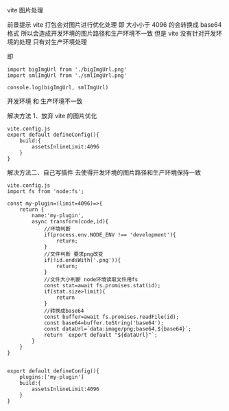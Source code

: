 vite 图片处理

前景提示
vite 打包会对图片进行优化处理 即 大小小于 4096 的会转换成 base64 格式
所以会造成开发环境的图片路径和生产环境不一致
但是 vite 没有针对开发环境的处理 只有对生产环境处理

即

```
import bigImgUrl from './bigImgUrl.png'
import smlImgUrl from './smlImgUrl.png'

console.log(bigImgUrl, smlImgUrl)
```

开发环境 和 生产环境不一致

解决方法 1、放弃 vite 的图片优化

```
vite.config.js
export default defineConfig(){
    build:{
        assetsInlineLimit:4096
    }
}
```

解决方法二、自己写插件 去使得开发环境的图片路径和生产环境保持一致

```
vite.config.js
import fs from 'node:fs';

const my-plugin=(limit=4096)=>{
    return {
        name:'my-plugin',
        async transform(code,id){
            //环境判断
            if(process.env.NODE_ENV !== 'development'){
                return;
            }
            //文件判断 要求png改变
            if(!id.endsWith('.png')){
                return;
            }
            //文件大小判断 node环境读取文件用fs
            const stat=await fs.promises.stat(id);
            if(stat.size>limit){
                return
            }
            //转换成base64
            const buffer=await fs.promises.readFile(id);
            const base64=buffer.toString('base64');
            const dataUrl=`data:image/png;base64,${base64}`;
            return `export default "${dataUrl}"`;
        }
    }
}


export default defineConfig(){
    plugins:['my-plugin']
    build:{
        assetsInlineLimit:4096
    }
}
```
